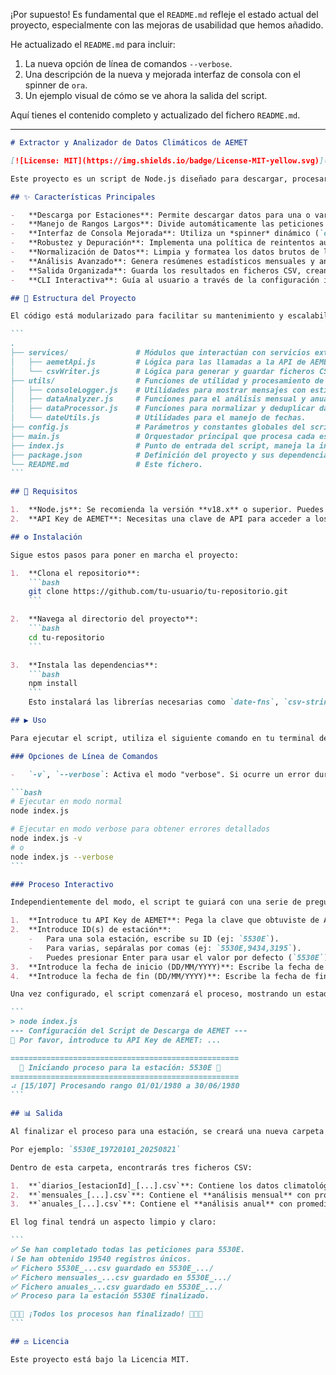¡Por supuesto! Es fundamental que el `README.md` refleje el estado actual del proyecto, especialmente con las mejoras de usabilidad que hemos añadido.

He actualizado el `README.md` para incluir:
1.  La nueva opción de línea de comandos `--verbose`.
2.  Una descripción de la nueva y mejorada interfaz de consola con el spinner de `ora`.
3.  Un ejemplo visual de cómo se ve ahora la salida del script.

Aquí tienes el contenido completo y actualizado del fichero `README.md`.

---

````markdown
# Extractor y Analizador de Datos Climáticos de AEMET

[![License: MIT](https://img.shields.io/badge/License-MIT-yellow.svg)](https://opensource.org/licenses/MIT)

Este proyecto es un script de Node.js diseñado para descargar, procesar y analizar datos climatológicos diarios de la [API Opendata de AEMET](https://opendata.aemet.es/centro-de-descargas/inicio). Ofrece una interfaz de línea de comandos (CLI) interactiva para facilitar su configuración y ejecución.

## ✨ Características Principales

-   **Descarga por Estaciones**: Permite descargar datos para una o varias estaciones meteorológicas a la vez.
-   **Manejo de Rangos Largos**: Divide automáticamente las peticiones en rangos de 6 meses para cumplir con las limitaciones de la API de AEMET.
-   **Interfaz de Consola Mejorada**: Utiliza un *spinner* dinámico (`ora`) que actualiza su estado en una sola línea, ofreciendo una experiencia de usuario limpia y moderna en lugar de un flujo de texto continuo.
-   **Robustez y Depuración**: Implementa una política de reintentos automática para gestionar errores de red y el *rate limiting* de la API (error 429), junto con un modo **`--verbose`** para una depuración sencilla de errores.
-   **Normalización de Datos**: Limpia y formatea los datos brutos de la API a un formato consistente y fácil de usar.
-   **Análisis Avanzado**: Genera resúmenes estadísticos mensuales y anuales, calculando promedios, máximos y mínimos para las principales variables climáticas.
-   **Salida Organizada**: Guarda los resultados en ficheros CSV, creando una carpeta dedicada para cada estación procesada que contiene los datos diarios, el análisis mensual y el análisis anual.
-   **CLI Interactiva**: Guía al usuario a través de la configuración inicial (API Key, estaciones, fechas) para un uso sencillo.

## 📂 Estructura del Proyecto

El código está modularizado para facilitar su mantenimiento y escalabilidad.

```
.
├── services/               # Módulos que interactúan con servicios externos.
│   ├── aemetApi.js         # Lógica para las llamadas a la API de AEMET.
│   └── csvWriter.js        # Lógica para generar y guardar ficheros CSV.
├── utils/                  # Funciones de utilidad y procesamiento de datos.
│   ├── consoleLogger.js    # Utilidades para mostrar mensajes con estilo en la consola (usa 'ora').
│   ├── dataAnalyzer.js     # Funciones para el análisis mensual y anual de los datos.
│   ├── dataProcessor.js    # Funciones para normalizar y deduplicar datos.
│   └── dateUtils.js        # Utilidades para el manejo de fechas.
├── config.js               # Parámetros y constantes globales del script.
├── main.js                 # Orquestador principal que procesa cada estación.
├── index.js                # Punto de entrada del script, maneja la interacción y los argumentos CLI.
├── package.json            # Definición del proyecto y sus dependencias.
└── README.md               # Este fichero.
```

## 🚀 Requisitos

1.  **Node.js**: Se recomienda la versión **v18.x** o superior. Puedes descargarlo desde [nodejs.org](https://nodejs.org/).
2.  **API Key de AEMET**: Necesitas una clave de API para acceder a los datos. Puedes obtenerla de forma gratuita registrándote en [AEMET Opendata](https://opendata.aemet.es/centro-de-descargas/alta-usuario).

## ⚙️ Instalación

Sigue estos pasos para poner en marcha el proyecto:

1.  **Clona el repositorio**:
    ```bash
    git clone https://github.com/tu-usuario/tu-repositorio.git
    ```

2.  **Navega al directorio del proyecto**:
    ```bash
    cd tu-repositorio
    ```

3.  **Instala las dependencias**:
    ```bash
    npm install
    ```
    Esto instalará las librerías necesarias como `date-fns`, `csv-stringify`, `lodash-es` y `ora`.

## ▶️ Uso

Para ejecutar el script, utiliza el siguiente comando en tu terminal desde la raíz del proyecto.

### Opciones de Línea de Comandos

-   `-v`, `--verbose`: Activa el modo "verbose". Si ocurre un error durante la descarga, el script imprimirá el objeto de error completo en la consola, lo que facilita la depuración de problemas de red o de la API.

```bash
# Ejecutar en modo normal
node index.js

# Ejecutar en modo verbose para obtener errores detallados
node index.js -v
# o
node index.js --verbose
```

### Proceso Interactivo

Independientemente del modo, el script te guiará con una serie de preguntas:

1.  **Introduce tu API Key de AEMET**: Pega la clave que obtuviste de AEMET.
2.  **Introduce ID(s) de estación**:
    -   Para una sola estación, escribe su ID (ej: `5530E`).
    -   Para varias, sepáralas por comas (ej: `5530E,9434,3195`).
    -   Puedes presionar Enter para usar el valor por defecto (`5530E`).
3.  **Introduce la fecha de inicio (DD/MM/YYYY)**: Escribe la fecha de inicio o presiona Enter para usar `01/01/1972`.
4.  **Introduce la fecha de fin (DD/MM/YYYY)**: Escribe la fecha de fin o presiona Enter para usar la fecha actual.

Una vez configurado, el script comenzará el proceso, mostrando un estado dinámico:

```
> node index.js
--- Configuración del Script de Descarga de AEMET ---
🔑 Por favor, introduce tu API Key de AEMET: ...

===================================================
  🚀 Iniciando proceso para la estación: 5530E 🚀
===================================================
⠴ [15/107] Procesando rango 01/01/1980 a 30/06/1980
```

## 📊 Salida

Al finalizar el proceso para una estación, se creará una nueva carpeta en la raíz del proyecto con el formato: `[estacionId]_[fechaInicio]_[fechaFin]`.

Por ejemplo: `5530E_19720101_20250821`

Dentro de esta carpeta, encontrarás tres ficheros CSV:

1.  **`diarios_[estacionId]_[...].csv`**: Contiene los datos climatológicos **diarios** normalizados.
2.  **`mensuales_[...].csv`**: Contiene el **análisis mensual** con promedios, máximos y mínimos de cada mes.
3.  **`anuales_[...].csv`**: Contiene el **análisis anual** con promedios, máximos y mínimos de cada año.

El log final tendrá un aspecto limpio y claro:

```
✅ Se han completado todas las peticiones para 5530E.
ℹ Se han obtenido 19540 registros únicos.
✅ Fichero 5530E_...csv guardado en 5530E_.../
✅ Fichero mensuales_...csv guardado en 5530E_.../
✅ Fichero anuales_...csv guardado en 5530E_.../
✅ Proceso para la estación 5530E finalizado.

🎉🎉🎉 ¡Todos los procesos han finalizado! 🎉🎉🎉
```

## ⚖️ Licencia

Este proyecto está bajo la Licencia MIT.